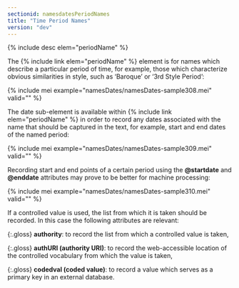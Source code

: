 ```yaml
---
sectionid: namesdatesPeriodNames
title: "Time Period Names"
version: "dev"
---
```


{% include desc elem="periodName" %}

The {% include link elem="periodName" %} element is for names which describe a particular period of time, for example, those which characterize obvious similarities in style, such as ‘Baroque’ or ‘3rd Style Period’:

{% include mei example="namesDates/namesDates-sample308.mei" valid="" %}

The date sub-element is available within {% include link elem="periodName" %} in order to record any dates associated with the name that should be captured in the text, for example, start and end dates of the named period:

{% include mei example="namesDates/namesDates-sample309.mei" valid="" %}

Recording start and end points of a certain period using the **@startdate** and **@enddate** attributes may prove to be better for machine processing:

{% include mei example="namesDates/namesDates-sample310.mei" valid="" %}

If a controlled value is used, the list from which it is taken should be recorded. In this case the following attributes are relevant:

{:.gloss}
**authority**: to record the list from which a controlled value is taken,

{:.gloss}
**authURI (authority URI)**: to record the web-accessible location of the controlled vocabulary from which the value is taken,

{:.gloss}
**codedval (coded value)**: to record a value which serves as a primary key in an external database.
